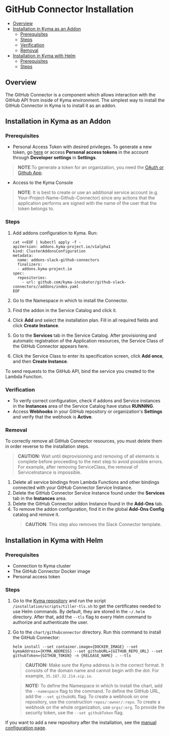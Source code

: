 # GitHub Connector Installation <!-- omit in toc -->


- [Overview](#overview)
- [Installation in Kyma as an Addon](#installation-in-kyma-as-an-addon)
  - [Prerequisites](#prerequisites)
  - [Steps](#steps)
  - [Verification](#verification)
  - [Removal](#removal)
- [Installation in Kyma with Helm](#installation-in-kyma-with-helm)
  - [Prerequisites](#prerequisites-1)
  - [Steps](#steps-1)

## Overview

The GitHub Connector is a component which allows interaction with the GitHub API from inside of Kyma environment. The simplest way to install the GitHub Connector in Kyma is to install it as an addon.

## Installation in Kyma as an Addon

### Prerequisites

- Personal Access Token with desired privileges. To generate a new token, go [here](https://github.com/settings/tokens) or access **Personal access tokens** in the account through **Developer settings** in **Settings**. 
> **NOTE**:To generate a token for an organization, you need the [OAuth or Github App](https://developer.github.com/apps/).
- Access to the Kyma Console

> **NOTE**: It is best to create or use an additional service account (e.g. Your-Project-Name-Github-Connector) since any actions that the application performs are signed with the name of the user that the token belongs to.

### Steps

1. Add addons configuration to Kyma. Run:

    ``` shell
    cat <<EOF | kubectl apply -f -
    apiVersion: addons.kyma-project.io/v1alpha1
    kind: ClusterAddonsConfiguration
    metadata:
      name: addons-slack-github-connectors
      finalizers:
      - addons.kyma-project.io
    spec:
      repositories:
        - url: github.com/kyma-incubator/github-slack-connectors//addons/index.yaml
    EOF
    ```

2. Go to the Namespace in which to install the Connector.
3. Find the addon in the Service Catalog and click it.
4. Click **Add** and select the installation plan. Fill in all required fields and click **Create Instance**.
5. Go to the **Services** tab in the Service Catalog. After provisioning and automatic registration of the Application resources, the Service Class of the GitHub Connector appears here.
6. Click the Service Class to enter its specification screen, click **Add once**, and then **Create Instance**.

To send requests to the GitHub API, bind the service you created to the Lambda Function.

### Verification

- To verify correct configuration, check if addons and Service instances in the **Instances** area of the Service Catalog have status **RUNNING**.
- Access **Webhooks**  in your GitHub repository or organization's **Settings** and verify that the webhook is **Active**.

### Removal

To correctly remove all GitHub Connector resources, you must delete them in order reverse to the installation steps.
> **CAUTION:** Wait until deprovisioning and removing of all elements is complete before proceeding to the next step to avoid possible errors. For example, after removing ServiceClass, the removal of ServiceInstance is impossible.

1. Delete all service bindings from Lambda Functions and other bindings connected with your GitHub Connector Service Instance.
2. Delete the GitHub Connector Service Instance found under the **Services** tab in the **Instances** area.
3. Delete the GitHub Connector addon Instance found in the **Add-Ons** tab.
4. To remove the addon configuration, find it in the global **Add-Ons Config** catalog and remove it.
   > **CAUTION**: This step also removes the Slack Connector template.

## Installation in Kyma with Helm

### Prerequisites

- Connection to Kyma cluster
- The GitHub Connector Docker image
- Personal access token

### Steps

1. Go to the [Kyma repository](https://github.com/kyma-project/kyma) and run the script `/installation/scripts/tiller-tls.sh` to get the certificates needed to use Helm commands. By default, they are stored in the `~/.helm` directory. After that, add the `--tls` flag to every Helm command to authorize and authenticate the user.
2. Go to the `chart/githubconnector` directory. Run this command to install the GitHub Connector:

    ``` shell
    helm install --set container.image={DOCKER_IMAGE} --set kymaAddress={KYMA_ADDRESS} --set githubURL={GITHUB_REPO_URL} --set githubToken={GITHUB_TOKEN} -n {RELEASE_NAME} . --tls
    ```

    >**CAUTION:** Make sure the Kyma address is in the correct format. It consists of the domain name and cannot begin with the dot. For example, `35.187.32.214.xip.io`.

    >**NOTE:** To define the Namespace in which to install the chart, add the `--namespace` flag to the command. To define the GitHub URL, add the `--set githubURL` flag. To create a webhook on one repository, use the construction `repos/:owner/:repo`. To create a webhook on the whole organization, use `orgs/:org`. To provide the security token, use the `--set githubToken` flag.

If you want to add a new repository after the installation, see the [manual configuration page](/docs/github-connector/manual_connection.md).
